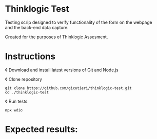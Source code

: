 # Thinklogic Test
Testing scrip designed to verify functionality of the form on the webpage and the back-end data capture.


Created for the purposes of Thinklogic Assesment.


# Instructions

◊ Download and install latest versions of Git and Node.js

◊ Clone repository

    git clone https://github.com/gicutieri/thinklogic-test.git
    cd ./thinklogic-test

◊ Run tests

    npx wdio


# Expected results:

